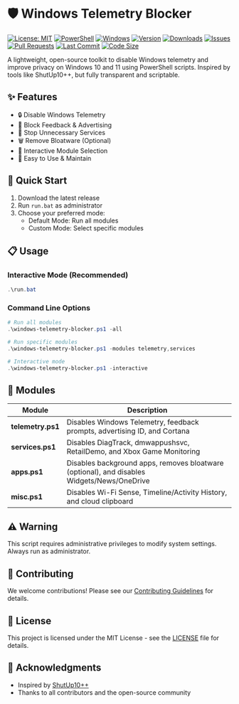 # 🛡️ Windows Telemetry Blocker

[![License: MIT](https://img.shields.io/badge/License-MIT-yellow.svg)](https://opensource.org/licenses/MIT)
[![PowerShell](https://img.shields.io/badge/PowerShell-%3E%3D5.1-blue)](https://github.com/PowerShell/PowerShell)
[![Windows](https://img.shields.io/badge/Windows-10%20%7C%2011-blue)](https://www.microsoft.com/windows)
[![Version](https://img.shields.io/github/v/release/Lucas-timeworkstudio/WindowsTelemetryBlocker?include_prereleases&sort=semver)](https://github.com/Lucas-timeworkstudio/WindowsTelemetryBlocker/releases)
[![Downloads](https://img.shields.io/github/downloads/Lucas-timeworkstudio/WindowsTelemetryBlocker/total)](https://github.com/Lucas-timeworkstudio/WindowsTelemetryBlocker/releases)
[![Issues](https://img.shields.io/github/issues/Lucas-timeworkstudio/WindowsTelemetryBlocker)](https://github.com/Lucas-timeworkstudio/WindowsTelemetryBlocker/issues)
[![Pull Requests](https://img.shields.io/github/issues-pr/Lucas-timeworkstudio/WindowsTelemetryBlocker)](https://github.com/Lucas-timeworkstudio/WindowsTelemetryBlocker/pulls)
[![Last Commit](https://img.shields.io/github/last-commit/Lucas-timeworkstudio/WindowsTelemetryBlocker)](https://github.com/Lucas-timeworkstudio/WindowsTelemetryBlocker/commits/main)
[![Code Size](https://img.shields.io/github/languages/code-size/Lucas-timeworkstudio/WindowsTelemetryBlocker)](https://github.com/Lucas-timeworkstudio/WindowsTelemetryBlocker)

A lightweight, open-source toolkit to disable Windows telemetry and improve privacy on Windows 10 and 11 using PowerShell scripts. Inspired by tools like ShutUp10++, but fully transparent and scriptable.

## ✨ Features

- 🔒 Disable Windows Telemetry
- 🚫 Block Feedback & Advertising
- 🛑 Stop Unnecessary Services
- 🗑️ Remove Bloatware (Optional)
- 🎯 Interactive Module Selection
- 🔄 Easy to Use & Maintain

## 🚀 Quick Start

1. Download the latest release
2. Run `run.bat` as administrator
3. Choose your preferred mode:
   - Default Mode: Run all modules
   - Custom Mode: Select specific modules

## 📋 Usage

### Interactive Mode (Recommended)
```powershell
.\run.bat
```

### Command Line Options
```powershell
# Run all modules
.\windows-telemetry-blocker.ps1 -all

# Run specific modules
.\windows-telemetry-blocker.ps1 -modules telemetry,services

# Interactive mode
.\windows-telemetry-blocker.ps1 -interactive
```

## 🧩 Modules

| Module | Description |
|--------|-------------|
| **telemetry.ps1** | Disables Windows Telemetry, feedback prompts, advertising ID, and Cortana |
| **services.ps1** | Disables DiagTrack, dmwappushsvc, RetailDemo, and Xbox Game Monitoring |
| **apps.ps1** | Disables background apps, removes bloatware (optional), and disables Widgets/News/OneDrive |
| **misc.ps1** | Disables Wi-Fi Sense, Timeline/Activity History, and cloud clipboard |

## ⚠️ Warning

This script requires administrative privileges to modify system settings. Always run as administrator.

## 🤝 Contributing

We welcome contributions! Please see our [Contributing Guidelines](CONTRIBUTING.md) for details.

## 📝 License

This project is licensed under the MIT License - see the [LICENSE](LICENSE) file for details.

## 🙏 Acknowledgments

- Inspired by [ShutUp10++](https://www.oo-software.com/en/shutup10)
- Thanks to all contributors and the open-source community
